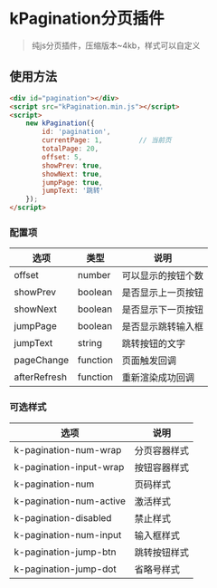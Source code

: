 # kPagination分页插件

> 纯js分页插件，压缩版本~4kb，样式可以自定义

## 使用方法

```html
<div id="pagination"></div>
<script src="kPagination.min.js"></script>
<script>
    new kPagination({
        id: 'pagination',
        currentPage: 1,         // 当前页
        totalPage: 20,
        offset: 5,
        showPrev: true,
        showNext: true,
        jumpPage: true,
        jumpText: '跳转'
    });
</script>
```

### 配置项

选项 | 类型 | 说明
----------- | ------------- | -------------
offset | number | 可以显示的按钮个数
showPrev | boolean | 是否显示上一页按钮
showNext | boolean | 是否显示下一页按钮
jumpPage | boolean | 是否显示跳转输入框
jumpText | string | 跳转按钮的文字
pageChange| function| 页面触发回调
afterRefresh | function | 重新渲染成功回调

### 可选样式

选项 | 说明
------------ | -------------
k-pagination-num-wrap | 分页容器样式
k-pagination-input-wrap | 按钮容器样式
k-pagination-num | 页码样式
k-pagination-num-active | 激活样式
k-pagination-disabled | 禁止样式
k-pagination-num-input | 输入框样式
k-pagination-jump-btn | 跳转按钮样式
k-pagination-jump-dot | 省略号样式